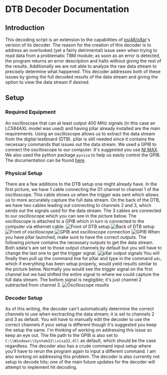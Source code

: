 # DTB Decoder Documentation

## Introduction
This decoding script is an extension to the capabilities of [psi46/pXar](https://github.com/psi46)'s version of its decoder. The reason for the creation of this decoder is to address an overlooked (yet a fairly detrimental) issue seen when trying to read data from a problematic TBM module; as soon as an error is detected, the program returns an error description and halts without giving the rest of the results. Additionally we are not able to analyze the raw data stream to precisely determine what happened. This decoder addresses both of these issues by giving the full decoded results of the data stream and giving the option to view the data stream if desired.

## Setup
### Required Equipment
An oscilloscope that can at least output 400 MHz signals (in this case an LC584AXL model was used) and having pXar already installed are the main requirements. Using an oscilloscope allows us to extract the data stream from the digital testboard (DTB). pXar is still needed since it contains the necessary commands that issues out the data stream. We used a GPIB to connect the oscilloscope to our computer. It's suggested you use [NI MAX](https://knowledge.ni.com/KnowledgeArticleDetails?id=kA03q000000YGQwCAO&l=en-US). We also used the python package ```pyvisa``` to help us easily control the GPIB. The documentation can be found [here](https://pyvisa.readthedocs.io/en/latest/).

### Physical Setup
There are a few additions to the DTB setup one might already have. In the first picture, we have 1 cable connecting the D1 channel to channel 1 of the oscilloscope. This cable shows us when the trigger was sent which allows us to more accurately capture the full data stream. On the back of the DTB, we have two cables leading out connecting to channels 2 and 3, which sends out the signals used for the data stream. The 3 cables are connected to our oscilloscope which you can see in the picture below. The oscilloscope is attached to a GPIB which in turn is connected to the computer via ethernet cable. ![Front of DTB setup](https://github.com/PetKim/DTB-Decoder/assets/113554500/e561c2eb-bab3-475f-9610-e0e2520ca306) ![Back of DTB setup](https://github.com/PetKim/DTB-Decoder/assets/113554500/e2c301d8-d6f2-435c-8b1c-b46336c0fae8) ![Front of oscilloscope](https://github.com/PetKim/DTB-Decoder/assets/113554500/709d0d74-6cd9-4f11-a633-8fef1b984972) ![GPIB and oscilloscope connection](https://github.com/PetKim/DTB-Decoder/assets/113554500/d2fd5b67-b7f4-4bf2-b2de-67f5aed5b06a) ![GPIB](https://github.com/PetKim/DTB-Decoder/assets/113554500/fa2db8c0-50cb-4c59-9629-8e3b17b30ad8) When you have pXar launched, make sure to have the correct outputs. The following picture contains the necessary outputs to get the data stream. Both sdata's are set to those output channels by default but you will have to change the last one to get the trigger signal. ![pXar output signals](https://github.com/PetKim/DTB-Decoder/assets/113554500/dafdcbf8-97d4-4cc5-801b-5f9b541473d0)
You will finally then pull up the command line for pXar and type in the command ```adc```, which if everything has been setup properly, would yield results similar to the picture below. Normally you would see the trigger signal on the first channel but we had shifted the entire signal to where we could capture the full data stream. The bottom signal is negligible; it's just channel 2 subtracted from channel 3. ![Oscilloscope results](https://github.com/PetKim/DTB-Decoder/assets/113554500/426e6176-e390-4bf9-8104-6bddcf0ec799)

### Decoder Setup
As of this writing, the decoder can't automatically determine the correct channels to use when exctracting the data stream; it is set to channels 2 and 3 as default. You will have to manually edit the decoder to use the correct channels if your setup is different though it's suggested you keep the setup the same. I'm thinking of working on addressing this issue so keep an eye out. The file path to the GPIB is also set to ```C:\\Windows\\System32\\visa32.dll``` as default, which should be the case regardless. The decoder also has a crude command input setup where you'll have to rerun the program again to input a different command. I am also working on addressing this problem. The decoder is also currently not setup to decode hits; one of the main future updates for the decoder will attempt to implement hit decoding. 



